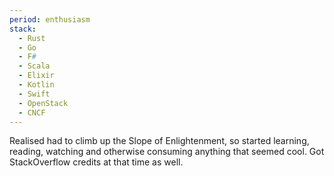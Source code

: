 ```yaml
---
period: enthusiasm
stack:
  - Rust
  - Go
  - F#
  - Scala
  - Elixir
  - Kotlin
  - Swift
  - OpenStack
  - CNCF
---
```


Realised had to climb up the Slope of Enlightenment, so started learning, reading, watching and otherwise consuming anything that seemed cool. Got StackOverflow credits at that time as well.
